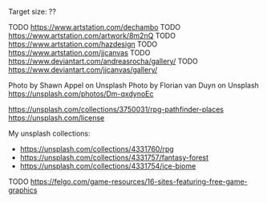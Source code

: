 

Target size: ??


TODO https://www.artstation.com/dechambo
TODO https://www.artstation.com/artwork/8m2nQ
TODO https://www.artstation.com/hazdesign
TODO https://www.artstation.com/jjcanvas
TODO https://www.deviantart.com/andreasrocha/gallery/
TODO https://www.deviantart.com/jjcanvas/gallery/



Photo by Shawn Appel on Unsplash
Photo by Florian van Duyn on Unsplash https://unsplash.com/photos/Dm-qxdynoEc

https://unsplash.com/collections/3750031/rpg-pathfinder-places
https://unsplash.com/license


My unsplash collections:
* https://unsplash.com/collections/4331760/rpg
* https://unsplash.com/collections/4331757/fantasy-forest
* https://unsplash.com/collections/4331754/ice-biome



TODO https://felgo.com/game-resources/16-sites-featuring-free-game-graphics
